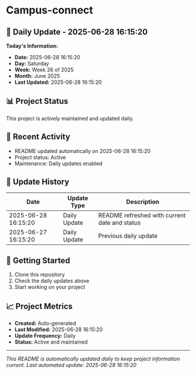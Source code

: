 # Campus-connect

## 📅 Daily Update - 2025-06-28 16:15:20

**Today's Information:**
- **Date:** 2025-06-28 16:15:20
- **Day:** Saturday
- **Week:** Week 26 of 2025
- **Month:** June 2025
- **Last Updated:** 2025-06-28 16:15:20

## 📊 Project Status

This project is actively maintained and updated daily.

## 🚀 Recent Activity

- README updated automatically on 2025-06-28 16:15:20
- Project status: Active
- Maintenance: Daily updates enabled

## 📝 Update History

| Date | Update Type | Description |
|------|-------------|-------------|
| 2025-06-28 16:15:20 | Daily Update | README refreshed with current date and status |
| 2025-06-27 16:15:20 | Daily Update | Previous daily update |

## 🔧 Getting Started

1. Clone this repository
2. Check the daily updates above
3. Start working on your project

## 📈 Project Metrics

- **Created:** Auto-generated
- **Last Modified:** 2025-06-28 16:15:20
- **Update Frequency:** Daily
- **Status:** Active and maintained

---

*This README is automatically updated daily to keep project information current.*
*Last automated update: 2025-06-28 16:15:20*
